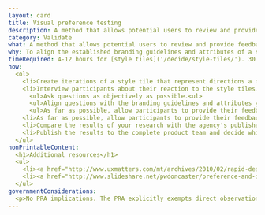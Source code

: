 ```yaml
---
layout: card
title: Visual preference testing
description: A method that allows potential users to review and provide feedback on a solution’s visual direction.
category: Validate
what: A method that allows potential users to review and provide feedback on a solution’s visual direction.
why: To align the established branding guidelines and attributes of a solution with the way end users view the overall brand and emotional feel.
timeRequired: 4-12 hours for [style tiles]('/decide/style-tiles/'). 30 minutes per participant to get feedback.
how:
  <ol>
    <li>Create iterations of a style tile that represent directions a final visual design may follow. If branding guidelines or attributes don’t exist, establish them with stakeholders beforehand.</li>
    <li>Interview participants about their reaction to the style tiles.</li>
      <ul>Ask questions as objectively as possible.<ul>
      <ul>Align questions with the branding guidelines and attributes your project must incorporate.<ul>
      <ul>As far as possible, allow participants to provide their feedback unmoderated or at the end of your research.<ul>
    <li>As far as possible, allow participants to provide their feedback unmoderated or at the end of a research study.</li>
    <li>Compare the results of your research with the agency's published branding guidelines and attributes.</li>
    <li>Publish the results to the complete product team and decide which direction will guide future design efforts.</li>
  </ul>
nonPrintableContent:
  <h1>Additional resources</h1>
  <ul>
    <li><a href="http://www.uxmatters.com/mt/archives/2010/02/rapid-desirability-testing-a-case-study.php">Rapid Desirability Testing&colon; A Case Study.</a> Michael Hawley.</li>
    <li><a href="http://www.slideshare.net/pwdoncaster/preference-and-desirability-testing-measuring-emotional-response-to-guide-design">Preference and Desirability Testing&colon; Measuring Emotional Response to Guide Design.</a> Michael Hawley and Paul Doncaster.</li>
  </ul>
governmentConsiderations:
  <p>No PRA implications. The PRA explicitly exempts direct observation and non-standardized conversation, 5 CFR 1320.3(h)3. See the methods for <a href="/recruiting">Recruiting</a> and <a href="/privacy">Privacy</a> for more tips on taking input from the public.</p>
---
```

